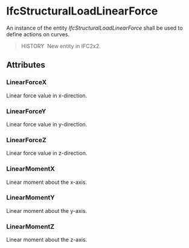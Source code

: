 # IfcStructuralLoadLinearForce

An instance of the entity _IfcStructuralLoadLinearForce_ shall be used to define actions on curves.

> HISTORY&nbsp; New entity in IFC2x2.

## Attributes

### LinearForceX
Linear force value in x-direction.

### LinearForceY
Linear force value in y-direction.

### LinearForceZ
Linear force value in z-direction.

### LinearMomentX
Linear moment about the x-axis.

### LinearMomentY
Linear moment about the y-axis.

### LinearMomentZ
Linear moment about the z-axis.
